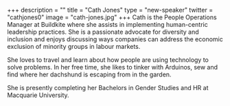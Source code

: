 +++
description = ""
title = "Cath Jones"
type = "new-speaker"
twitter = "cathjones0"
image = "cath-jones.jpg"
+++
Cath is the People Operations Manager at Buildkite where she assists in implementing human-centric leadership practices. She is a passionate advocate for diversity and inclusion and enjoys discussing ways companies can address the economic exclusion of minority groups in labour markets.

She loves to travel and learn about how people are using technology to solve problems. In her free time, she likes to tinker with Arduinos, sew and find where her dachshund is escaping from in the garden.

She is presently completing her Bachelors in Gender Studies and HR at Macquarie University.